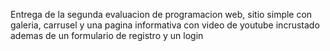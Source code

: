 Entrega de la segunda evaluacion de programacion web, sitio simple con galeria, carrusel y una pagina informativa con video de youtube incrustado ademas de un formulario de registro y un login 
